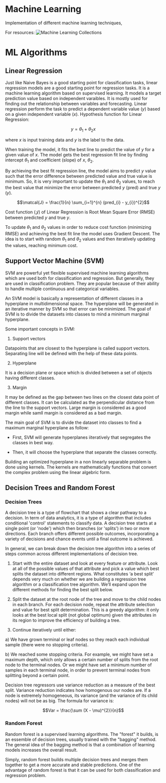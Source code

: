 # Machine Learning
Implementation of different machine learning techniques,

For resources: ![Machine Learning Collections](https://github.com/aladdinpersson/Machine-Learning-Collection.git)

# ML Algorithms

## Linear Regression

Just like Naive Bayes is a good starting point for classification tasks, linear regression models are a good starting point for regression tasks. It is a machine learning algorithm based on supervised learning. It models a target prediction value based on independent varaibles. It is mostly used for finding out the relationship between variables and forecasting. Linear regression perform the task to predict a dependent variable value ($`y`$) based on a given independent variable ($`x`$). Hypothesis function for Linear Regression:

```math
y = \theta_{1} + \theta_{2} x
```

where $`x`$ is input training data and $`y`$ is the label to the data.

When training the model, it fits the best line to predict the value of $`y`$ for a given value of $`x`$. The model gets the best regression fit line by finding intercept $`\theta_{1}`$ and coefficient (slope) of $`x`$, $`\theta_{2}`$. 

By achieving the best fit regression line, the model aims to predict $`y`$ value such that the error difference between predicted value and true value is minimum. So, it is very important to update the $`\theta_{1}`$ and $`\theta_{2}`$ values, to reach the best value that minimize the error between predicted $`y`$ (pred) and true $`y`$ ($`y`$).

```math
\matcal{J} = \frac{1}{n} \sum_{i=1}^{n} (pred_{i} - y_{i})^{2}
```

Cost function ($`\mathcal{J}`$) of Linear Regression is Root Mean Square Error (RMSE) between predicted $`y`$ and true $`y`$.

To update $`\theta_{1}`$ and $`\theta_{2}`$ values in order to reduce cost function (minimizing RMSE) and achieving the best fit line the model uses Gradient Descent. The idea is to start with random $`\theta_{1}`$ and $`\theta_{2}`$ values and then iteratively updating the values, reaching minimum cost. 

## Support Vector Machine (SVM)

SVM are powerful yet flexible supervised machine learning algorithms which are used both for classification and regression. But generally, they are used in classification problem. They are popular because of their ability to handle multiple continuous and categorical variables.

An SVM model is basically a representation of different classes in a hyperplane in multidimensional space. The hyperplane will be generated in an iterative manner by SVM so that error can be minimized. The goal of SVM is to divide the datasets into classes to mind a minimum marginal hyperplane.

Some important concepts in SVM:

1. Support vectors

Datapoints that are closest to the hyperplane is called support vectors. Separating line will be defined with the help of these data points.

2. Hyperplane

It is a decision plane or space which is divided between a set of objects having different classes.

3. Margin

It may be defined as the gap between two lines on the closest data point of different classes. It can be calculated as the perpendicular distance from the line to the support vectors. Large margin is considered as a good margin while samll margin is considered as a bad margin.

The main goal of SVM is to divide the dataset into classes to find a maximum marginal hyperplane as follow:

- First, SVM will generate hyperplanes iiteratively that segregates the classes in best way.

- Then, it will choose the hyperplane that separate the classes correctly.

Building an optimized hyperplane in a non linearly separable problem is done using kernels. The kernels are mathematically functions that convert the complex problem using the linear algebric form.

## Decision Trees and Random Forest

### Decision Trees

A decision tree is a type of flowchart that shows a clear pathway to a decision. In  term of data analytics, it is a type of algorithm that includes conditional 'control' statements to classify data. A decision tree starts at a single point (or 'node') which then branches (or 'splits') in two or more directions. Each branch offers different possible outcomes, incorporating a variety of decisions and chance events until a final outcome is achieved.

In general, we can break down the decision tree algorithm into a series of steps common across different implementations of decision tree.

1. Start with the entire dataset and look at every feature or attribute. Look at all of the possible values of that attribute and pick a value which best splits the dataset into different regions. What constitutes ‘a best split’ depends very much on whether we are building a regression tree algorithm or a classification tree algorithm. We’ll expand upon the different methods for finding the best split below.

2. Split the dataset at the root node of the tree and move to the child nodes in each branch. For each decision node, repeat the attribute selection and value for best split determination. This is a greedy algorithm: it only looks at the best local split (not global optimum) given the attributes in its region to improve the efficiency of building a tree.

3. Continue iteratively until either:

a) We have grown terminal or leaf nodes so they reach each individual sample (there were no stopping criteria).

b) We reached some stopping criteria. For example, we might have set a maximum depth, which only allows a certain number of splits from the root node to the terminal nodes. Or we might have set a minimum number of samples in each terminal node, in order to prevent terminal nodes from splitting beyond a certain point.

Decision tree regressors use variance reduction as a measure of the best split. Variance reduction indicates how homogenous our nodes are. If a node is extremely homogeneous, its variance (and the variance of its child nodes) will not be as big. The formula for variance is:

```math
Var = \frac{\sum (X - \mu)^{2}}{n}
```

### Random Forest

Random forest is a supervised learning algorithms. The "forest" it builds, is an essemble of decision trees, usually trained with the "bagging" method. The general idea of the bagging method is that a combination of learning models increases the overall result.

Simply, random forest builds multiple decision trees and merges them together to get a more accurate and stable predictions. One of the advantage of random forest is that it can be used for both classification and regression problem.
